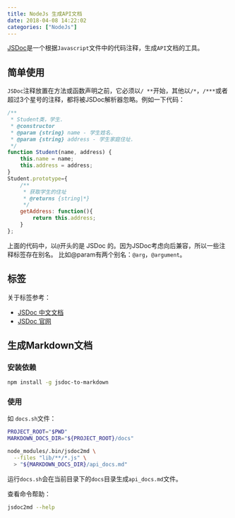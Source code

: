 ```yaml
---
title: NodeJs 生成API文档
date: 2018-04-08 14:22:02
categories: ["NodeJs"]
---
```


[JSDoc](http://usejsdoc.org/)是一个根据`Javascript`文件中的代码注释，生成`API`文档的工具。

<!-- more -->

## 简单使用
`JSDoc`注释放置在方法或函数声明之前，它必须以`/ **`开始，其他以`/*`，`/***`或者超过3个星号的注释，都将被JSDoc解析器忽略。例如一下代码：
``` javascript
/**
 * Student类，学生.
 * @constructor
 * @param {string} name - 学生姓名.
 * @param {string} address - 学生家庭住址.
 */
function Student(name, address) {
    this.name = name;
    this.address = address;
}
Student.prototype={
    /**
     * 获取学生的住址
     * @returns {string|*}
     */
    getAddress: function(){
        return this.address;
    }
};
```

上面的代码中，以`@`开头的是 JSDoc 的。因为JSDoc考虑向后兼容，所以一些注释标签存在别名。 比如@param有两个别名：`@arg`，`@argument`。

## 标签
关于标签参考：
- [JSDoc 中文文档](http://www.css88.com/doc/jsdoc/tags.html)
- [JSDoc 官网](http://usejsdoc.org/)

## 生成Markdown文档

### 安装依赖
```bash
npm install -g jsdoc-to-markdown
```

### 使用
如 `docs.sh`文件：
```bash
PROJECT_ROOT="$PWD"
MARKDOWN_DOCS_DIR="${PROJECT_ROOT}/docs"

node_modules/.bin/jsdoc2md \
  --files "lib/**/*.js" \
  > "${MARKDOWN_DOCS_DIR}/api_docs.md"
```

运行`docs.sh`会在当前目录下的`docs`目录生成`api_docs.md`文件。

查看命令帮助：
```bash
jsdoc2md --help
```
